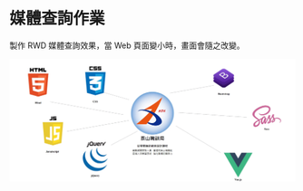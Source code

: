 # 媒體查詢作業

製作 RWD 媒體查詢效果，當 Web 頁面變小時，畫面會隨之改變。

![img](https://github.com/wdaweb/css--mei-ti-cha-xun-wda-adad09382/blob/main/img/READMEIMG.gif)
